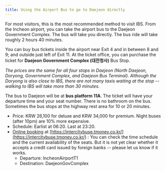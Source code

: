 ```yaml
---
title: Using the Airport Bus to go to Daejeon directly
---
```

For most visitors, this is the most recommended method to visit IBS.
From the Incheon airport, you can take the airport bus to the Daejeon Government Complex. The bus will take you directly. The bus ride will take roughly 2 hours 40 minutes.

You can buy bus tickets inside the airport near Exit 4 and in between 8 and 9; and outside just left of Exit 11.
At the ticket office, you can purchase the ticket for **Daejeon Government Complex (대전청사)** Bus Stop. 

*The prices are the same for all four stops in Daejeon (North Daejeon, Doryong, Government Complex, and Daejeon Bus Terminal). Although the Doryong is also close to IBS, there are not many taxis waiting at the stop -- walking to IBS will take more than 30 minutes.*


The bus to Daejeon will be at **bus platform 11A**.
The ticket will have your departure time and your seat number.
There is no bathroom on the bus. Sometimes the bus stops at the highway rest area for 10 or 20 minutes.

- Price: KRW 26,100 for deluxe and KRW 34,000 for premium. Night buses (after 10pm) are 10% more expensive.
- Schedule: Earlist at 06:20. Last at 23:20.
- [Online booking](https://intercitybuse.tmoney.co.kr/) at [https://intercitybuse.tmoney.co.kr/](https://intercitybuse.tmoney.co.kr/) :  You can check the time schedule and the current availability of the seats. But it is not yet clear whether it accepts a credit card issued by foreign banks -- please let us know if it works.
  - Departure: IncheonAirportT1
  - Destination: DaejeonGovComplex
